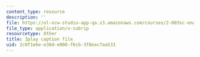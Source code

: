 ```yaml
---
content_type: resource
description: ''
file: https://ol-ocw-studio-app-qa.s3.amazonaws.com/courses/2-003sc-engineering-dynamics-fall-2011/2c0f1e6ee38de000f6cb3f8eac7aa533_PZ1zxBO1kO8.srt
file_type: application/x-subrip
resourcetype: Other
title: 3play caption file
uid: 2c0f1e6e-e38d-e000-f6cb-3f8eac7aa533
---
```

